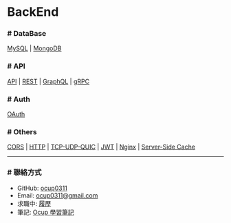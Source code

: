 # BackEnd

### # DataBase

[MySQL](../DataBase/MySQL/note.md) | [MongoDB](../DataBase/MongoDB/note.md)

### # API

[API](../API/README.md) | [REST](../API/REST/note/note.md) | [GraphQL](../API/GraphQL/note/note.md) | [gRPC](../API/gRPC/note/note.md)

### # Auth

[OAuth](./OAuth/note/note.md)

### # Others

[CORS](../Web/note/CORS.md) | [HTTP](../Web/note/HTTP.md) | [TCP-UDP-QUIC](./note/others.md#-tcp--udp--quic) | [JWT](./JWT/note/note.md) | [Nginx](./note/others.md#-nginx) | [Server-Side Cache](./note/others.md#-server-side-cache)

---

### # 聯絡方式

- GitHub: [ocup0311](https://github.com/ocup0311)
- Email: [ocup0311@gmail.com](mailto:ocup0311@gmail.com)
- 求職中: [履歷](https://sites.google.com/view/ocup0311/resume)
- 筆記: [Ocup 學習筆記](../README.md)
